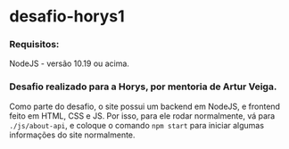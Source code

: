 # desafio-horys1

### Requisitos:
NodeJS - versão 10.19 ou acima.

### Desafio realizado para a Horys, por mentoria de Artur Veiga.

Como parte do desafio, o site possui um backend em NodeJS, e frontend feito em HTML, CSS e JS. 
Por isso, para ele rodar normalmente, vá para `./js/about-api`, e coloque o comando `npm start` para iniciar algumas informações do site normalmente.
